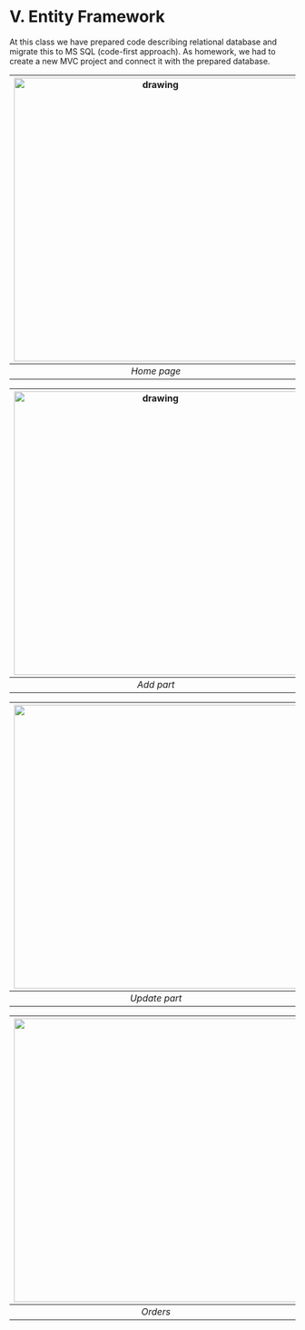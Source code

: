 # V. Entity Framework
At this class we have prepared code describing relational database and migrate this to MS SQL (code-first approach). As homework, we had to create a new MVC 
project and connect it with the prepared database.

|<img src="https://user-images.githubusercontent.com/63188869/182024309-6b1d7b7d-367d-44be-ab10-549abe7bb6fc.png" alt="drawing" width="500"/>| <img src="https://user-images.githubusercontent.com/63188869/182024323-fb0f0535-9794-4e29-9a49-c507cfdc91c8.png" alt="drawing" width="500"/> |
| :--: | :--: |
| *Home page* | *Auto parts* |

|<img src="https://user-images.githubusercontent.com/63188869/182024343-dd03e064-1842-4987-a8ec-41f9e7c7c36f.png" alt="drawing" width="500"/> | <img src="https://user-images.githubusercontent.com/63188869/182024377-63fe6ffb-38f7-43e1-a3ac-a9ff56f4a2cd.png" alt="drawing" width="500"/> |
| :--: | :--: |
| *Add part* | *Delete part* |

|<img src="https://user-images.githubusercontent.com/63188869/182024383-e98cffa9-4351-4020-a26f-f3cdcdca52a3.png" width="500"/> | <img src="https://user-images.githubusercontent.com/63188869/182024430-d82d6a3f-eb3f-439f-a3b2-5898e30af669.png" alt="drawing" width="500"/> |
| :--: | :--: |
| *Update part* | *Opinions* |

|<img src="https://user-images.githubusercontent.com/63188869/182024442-5c7d7ffc-5163-43e0-a27a-511b8e886914.png" width="500"/> | <img src="https://user-images.githubusercontent.com/63188869/182024464-603888b3-ca7a-4428-b36a-643b4213da6d.png" alt="drawing" width="500"/> |
| :--: | :--: |
| *Orders* | *Producers* |


